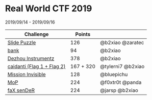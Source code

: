 # Real World CTF 2019

2019/09/14 - 2019/09/16

| Challenge                                 | Points    |                   |
|-------------------------------------------|-----------|-------------------|
| [Slide Puzzle](./rev_slide_puzzle/)       | 126       | @b2xiao @zaratec  |
| [bank](./crypto_bank/)                    | 94        | @b2xiao           |
| [Dezhou Instrumentz](./pwn_dezhou/)       | 378       | @b2xiao           |
| [caidanti (Flag 1 + Flag 2)](./caidanti/) | 167 + 320 | @tylerni7 @b2xiao |
| [Mission Invisible](./mission_invisible/) | 128       | @bluepichu        |
| [MoP](./pwn_MoP/)                         | 224       | @f0xtr0t @panda   |
| [faX senDeR](./pwn_faX_senDeR/)           | 224       | @jarsp @b2xiao    |
